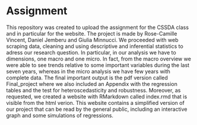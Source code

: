 Assignment
================
This repository was created to upload the assignment for the CSSDA class and in particular for the website. 
The project is made by Rose-Camille Vincent, Daniel Jemberu and Giulia Minnucci.
We  proceeded with web scraping data, cleaning and using descriptive and inferential statistics to adress our research question. In particular, in our analysis we have to dimensions, one macro and one micro. In fact, from the macro overview we were able to see trends relative to some important variables during the last seven years, whereas in the micro analysis we have few years with complete data.
The final important output is the pdf version called Final_project  where we also included an Appendix with the regression tables and the test for heteroscedasticity and robustness. 
Moreover, as requested, we  created a website with RMarkdown called index.rmd that is visible from the html verion. This website contains a simplified version of our project that can be read by the general public, including an interactive graph and some simulations of regressions.


